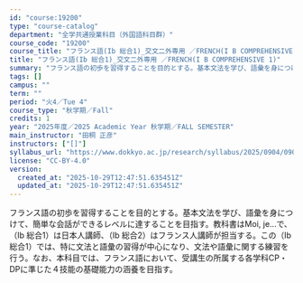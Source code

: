 ```yaml
---
id: "course:19200"
type: "course-catalog"
department: "全学共通授業科目（外国語科目群）"
course_code: "19200"
course_title: "フランス語(Ib 総合1)_交文二外専用 ／FRENCH(I B COMPREHENSIVE 1)"
title: "フランス語(Ib 総合1)_交文二外専用 ／FRENCH(I B COMPREHENSIVE 1)"
summary: "フランス語の初歩を習得することを目的とする。基本文法を学び、語彙を身につけて、簡単な会話ができるレベルに達することを目指す。教科書はMoi, je...で、（Ⅰb 総合1）は日本人講師、（Ⅰb 総合2）はフランス人講師が担当する。この（Ⅰb…"
tags: []
campus: ""
term: ""
period: "火4／Tue 4"
course_type: "秋学期／Fall"
credits: 1
year: "2025年度／2025 Academic Year 秋学期／FALL SEMESTER"
main_instructor: "田桐 正彦"
instructors: ["[]"]
syllabus_url: "https://www.dokkyo.ac.jp/research/syllabus/2025/0904/0904_19200_ja_JP.html"
license: "CC-BY-4.0"
version:
  created_at: "2025-10-29T12:47:51.635451Z"
  updated_at: "2025-10-29T12:47:51.635451Z"
---
```

フランス語の初歩を習得することを目的とする。基本文法を学び、語彙を身につけて、簡単な会話ができるレベルに達することを目指す。教科書はMoi, je...で、（Ⅰb 総合1）は日本人講師、（Ⅰb 総合2）はフランス人講師が担当する。この（Ⅰb 総合1）では、特に文法と語彙の習得が中心になり、文法や語彙に関する練習を行う。なお、本科目では、フランス語において、受講生の所属する各学科CP・DPに準じた４技能の基礎能力の涵養を目指す。
